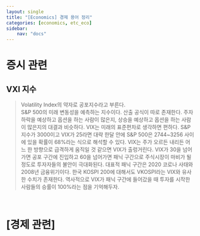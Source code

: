 ```yaml
---
layout: single
title: "[Economics] 경제 용어 정리"
categories: [economics, etc_eco]
sidebar:
    nav: "docs"
---
```


# **증시 관련**
## VXI 지수
> Volatility Index의 약자로 공포지수라고 부른다. <br/>
> S&P 500의 미래 변동성을 예측하는 지수이다.
> 산출 공식이 따로 존재한다.
> 주자 하락을 예상하고 옵션을 하는 사람이 많은지, 상승을 예상하고 옵션을 하는 사람이 많은지의 대결과 비슷하다.
> VIX는 미래의 표준편차로 생각하면 편하다.
> S&P 지수가 3000이고 VIX가 25라면 대략 한달 안에 S&P 500은 2744~3256 사이에 있을 확률이 68%라는 식으로 해석할 수 있다.
> VIX는 주가 오르든 내리든 어느 한 방향으로 급격하게 움직일 것 같으면 VIX가 출렁거린다.
> VIX가 30을 넘어가면 공포 구간에 진입하고 60을 넘어가면 패닉 구간으로 주식시장이 마비가 될 정도로 투자자들의 불안이 극대화된다.
> 대표적 패닉 구간은 2020 코로나 사태와 2008년 금융위기이다.
> 한국 KOSPI 200에 대해서도 VKOSPI라는 VIX와 유사한 수치가 존재한다.
> 역사적으로 VIX가 패닉 구간에 들어갔을 때 투자를 시작한 사람들의 승률이 100%라는 점을 기억해두자.

<br/>

# **[경제 관련]**
## 